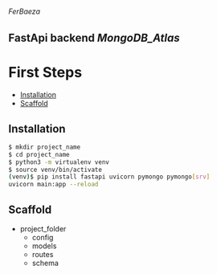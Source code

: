 ######  FerBaeza

## FastApi backend *MongoDB_Atlas*
# First Steps
* [Installation](#installation)
* [Scaffold](#scaffold)


## Installation
```bash
$ mkdir project_name
$ cd project_name
$ python3 -m virtualenv venv
$ source venv/bin/activate
(venv)$ pip install fastapi uvicorn pymongo pymongo[srv]
uvicorn main:app --reload
```


## Scaffold
* project_folder
    * config
    * models
    * routes
    * schema